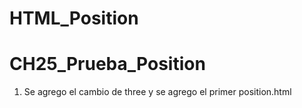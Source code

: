 # HTML_Position

# CH25_Prueba_Position
1. Se agrego el cambio de three y se agrego el primer position.html
